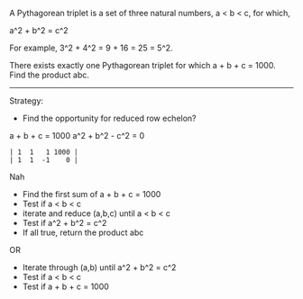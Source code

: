 A Pythagorean triplet is a set of three natural numbers, a < b < c, for which,

a^2 + b^2 = c^2

For example, 3^2 + 4^2 = 9 + 16 = 25 = 5^2.

There exists exactly one Pythagorean triplet for which a + b + c = 1000.
Find the product abc.

----
Strategy:

- Find the opportunity for reduced row echelon?

a + b + c = 1000
a^2 + b^2 - c^2 = 0
```
| 1  1   1 1000 |
| 1  1  -1    0 |
```

Nah

- Find the first sum of a + b + c = 1000 
- Test if a < b < c
- iterate and reduce (a,b,c) until a < b < c
- Test if a^2 + b^2 = c^2
- If all true, return the product abc

OR

- Iterate through (a,b) until a^2 + b^2 = c^2
- Test if a < b < c
- Test if a + b + c = 1000
    